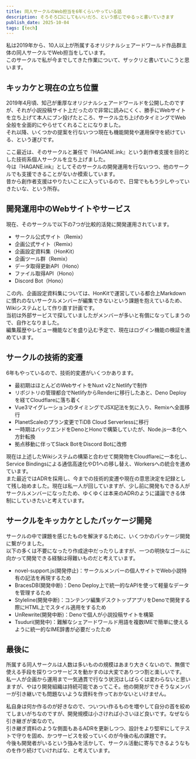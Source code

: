```yaml
---
title: 同人サークルのWeb担当を6年くらいやっている話
description: そろそろ口にしてもいいだろ、という感じでゆるっと書いていきます
publish_date: 2025-10-04
tags: [tech]
---
```


私は2019年から、10人以上が所属するオリジナルシェアードワールド作品群主体の同人サークルでWeb担当をしています。  
このサークルで私が今までしてきた作業について、ザックリと書いていこうと思います。

## キッカケと現在の立ち位置
2019年4月頃、知己が重厚なオリジナルシェアードワールドを公開したのですが、それが小説投稿サイト上だったので非常に読みにくく、勝手にWebサイトを立ち上げて本人にブン投げたところ、サークル立ち上げのタイミングでWeb全般を全面的にやらせてくれることになりました。  
それ以降、いくつかの提案を行ないつつ現在も機能開発や運用保守を続けている、という運びです。

ここ最近は、そのサークルと兼任で『HAGANE.ink』という創作者支援を目的とした技術系個人サークルを立ち上げました。  
今は『HAGANE.ink』としてそのサークルの開発運用を行ないつつ、他のサークルでも支援できることがないか模索しています。  
昔から創作者支援はやりたいことに入っているので、日常でももう少しやっていきたいな、という所存。

## 開発運用中のWebサイトやサービス
現在、そのサークルで以下の7つが比較的活発に開発運用されています。

- サークル公式サイト（Remix）
- 企画公式サイト（Remix）
- 企画設定資料集（HonKit）
- 企画ツール群（Remix）
- データ取得更新API（Hono）
- ファイル取得API（Hono）
- Discord Bot（Hono）

この内、企画設定資料集については、HonKitで運営している都合上Markdownに慣れのないサークルメンバーが編集できないという課題を抱えているため、Wikiシステムとして作り直す計画です。  
当初は外部サービスで探していましたがメンバーが多いと有償になってしまうので、自作となりました。  
編集履歴やレビュー機能などを盛り込む予定で、現在はログイン機能の検証を進めています。

## サークルの技術的変遷
6年もやっているので、技術的変遷がいくつかあります。

- 最初期はほとんどのWebサイトをNuxt v2とNetlifyで制作
- リポジトリの管理都合でNetlifyからRenderに移行したあと、Deno Deployを経てCloudflareに落ち着く
- Vue3マイグレーションのタイミングでJSX記法を気に入り、Remixへ全面移行
- PlanetScaleのプラン変更でTiDB Cloud Serverlessに移行
- 一時期はバックエンドをDenoとHonoで構築していたが、Node.js一本化へ方針転換
- 拠点移動に伴ってSlack BotをDiscord Botに改修

現在は上述したWikiシステムの構築と合わせて開発物をCloudflareに一本化し、Service Bindingsによる通信高速化やD1への移し替え、Workersへの統合を進めています。  
また最近ではADRを採用し、今までの技術的変遷や現在の意思決定を記録として残し始めました。現在は私一人が回していますが、少し前に開発もできる人がサークルメンバーになったため、ゆくゆくは本来のADRのように議論できる体制にしていきたいと考えています。

## サークルをキッカケとしたパッケージ開発
サークルの中で課題を感じたものを解決するために、いくつかのパッケージ開発に繋がりました。  
以下の多くは不要になったり作成途中だったりしますが、一つの明快なゴールに向かって開発できる経験は得難いものだと考えています。

- novel-support.js(開発停止)：サークルメンバーの個人サイトでWeb小説特有の記法を再現するため
- BracesDB(開発中断)：Deno Deploy上で統一的なAPIを使って軽量なデータを管理するため
- Styleline(開発中断)：コンテンツ編集デスクトップアプリをDenoで開発する際にHTML上でスタイル適用をするため
- UnRewrite(開発中断)：Denoで個人が小説投稿サイトを構築
- Tsuduri(開発中)：難解なシェアードワールド用語を複数IMEで簡単に使えるように統一的なIME辞書が必要だったため

## 最後に
所属する同人サークルは人数は多いものの規模はあまり大きくないので、無償で使える手段を探りつつサービスを動かすのは大変でありつつ割と楽しいです。  
私一人が企画から運用まで一気通貫で行なう状況はしばらくは変わらないと思いますが、やはり開発組織は持続可能であってこそ。他の開発ができそうなメンバーが引き継いでも問題ないような資料を作っておかないといけません。

私自身は何か作るのが好きなので、ついつい作るものを増やして自分の首を絞めてしまいがちなのですが、開発規模は小さければ小さいほど良いです。なぜなら引き継ぎが楽なので。  
引き継ぎ資料のような側面もあるADRを更新しつつ、設計をより堅牢にしてテストで守りを固め、かつサービスを絞っていくのが今後の私の課題です。  
今後も開発者がいるという強みを活かして、サークル活動に寄与できるようなものを作り続けていければな、と考えています。
